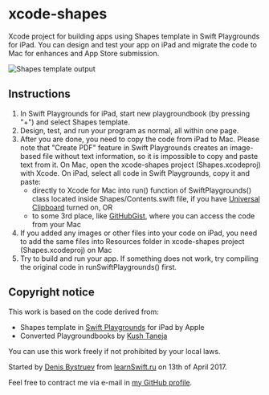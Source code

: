 # xcode-shapes
Xcode project for building apps using Shapes template in Swift Playgrounds for iPad.  You can design and test your app on iPad and migrate the code to Mac for enhances and App Store submission.

![Shapes template output](https://github.com/dbystruev/xcode-shapes/blob/master/Resources/xcode-shapes.png)
## Instructions
1. In Swift Playgrounds for iPad, start new playgroundbook (by pressing "+") and select Shapes template.
1. Design, test, and run your program as normal, all within one page.
1. After you are done, you need to copy the code from iPad to Mac.  Please note that "Create PDF" feature in Swift Playgrounds creates an image-based file without text information, so it is impossible to copy and paste text from it.  On Mac, open the xcode-shapes project (Shapes.xcodeproj) with Xcode.  On iPad, select all code in Swift Playgrounds, copy it and paste:
   * directly to Xcode for Mac into run() function of SwiftPlaygrounds() class located inside Shapes/Contents.swift file, if you have [Universal Clipboard](https://support.apple.com/kb/PH25168) turned on, OR
   * to some 3rd place, like [GitHubGist](https://gist.github.com), where you can access the code from your Mac
1. If you added any images or other files into your code on iPad, you need to add the same files into Resources folder in xcode-shapes project (Shapes.xcodeproj) on Mac
1. Try to build and run your app.  If something does not work, try compiling the original code in runSwiftPlaygrounds() first.
## Copyright notice
This work is based on the code derived from:
* Shapes template in [Swift Playgrounds](https://itunes.apple.com/us/app/swift-playgrounds/id908519492) for iPad by Apple
* Converted Playgroundbooks by [Kush Taneja](https://github.com/kushtaneja)

You can use this work freely if not prohibited by your local laws.

Started by [Denis Bystruev](https://github.com/dbystruev/) from [learnSwift.ru](http://learnSwift.ru) on 13th of April 2017.

Feel free to contract me via e-mail in [my GitHub profile](https://github.com/dbystruev/).
